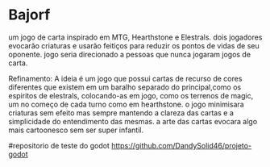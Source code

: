 # Bajorf


um jogo de carta inspirado em MTG, Hearthstone e Elestrals.
dois jogadores evocarão criaturas e usarão feitiços para reduzir os pontos de vidas de seu oponente.
jogo seria direcionado a pessoas que nunca jogaram jogos de carta.

Refinamento:
A ideia é um jogo que possui cartas de recurso de cores diferentes que existem em um baralho separado do principal,como os espiritos de elestrals, colocando-as em jogo, como os terrenos de magic, um no começo de cada turno como em hearthstone. o jogo minimisara criaturas sem efeito mas sempre mantendo a clareza das cartas e a simplicidade do entendimento das mesmas. a arte das cartas evocara algo mais cartoonesco sem ser super infantil.




#repositorio de teste do godot
https://github.com/DandySolid46/projeto-godot


